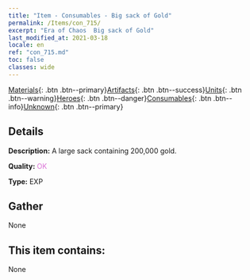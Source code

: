 ```yaml
---
title: "Item - Consumables - Big sack of Gold"
permalink: /Items/con_715/
excerpt: "Era of Chaos  Big sack of Gold"
last_modified_at: 2021-03-18
locale: en
ref: "con_715.md"
toc: false
classes: wide
---
```

 [Materials](/Items/){: .btn .btn--primary}[Artifacts](/Items/Artifacts/){: .btn .btn--success}[Units](/Items/Units/){: .btn .btn--warning}[Heroes](/Items/Heroes/){: .btn .btn--danger}[Consumables](/Items/Consumables/){: .btn .btn--info}[Unknown](/Items/Unknown/){: .btn .btn--primary}

## Details
 **Description:** A large sack containing 200,000 gold.

 **Quality:** <span style="color: #DA70D6">OK</span>

 **Type:** EXP

## Gather

  None

## This item contains:

  None

